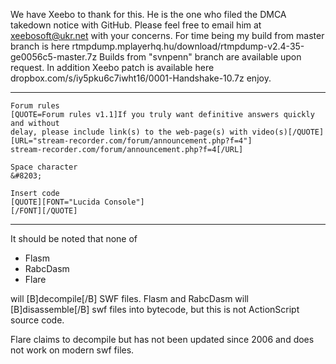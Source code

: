 
We have Xeebo to thank for this. He is the one who filed the DMCA takedown
notice with GitHub. Please feel free to email him at
xeebosoft@ukr.net
with your concerns. For time being my build from master branch is here
rtmpdump.mplayerhq.hu/download/rtmpdump-v2.4-35-ge0056c5-master.7z
Builds from "svnpenn" branch are available upon request.
In addition Xeebo patch is available here
dropbox.com/s/iy5pku6c7iwht16/0001-Handshake-10.7z
enjoy.

---

~~~
Forum rules
[QUOTE=Forum rules v1.1]If you truly want definitive answers quickly and without
delay, please include link(s) to the web-page(s) with video(s)[/QUOTE]
[URL="stream-recorder.com/forum/announcement.php?f=4"]
stream-recorder.com/forum/announcement.php?f=4[/URL]

Space character
&#8203;

Insert code
[QUOTE][FONT="Lucida Console"]
[/FONT][/QUOTE]
~~~

---

It should be noted that none of

* Flasm
* RabcDasm
* Flare

will [B]decompile[/B] SWF files. Flasm and RabcDasm will [B]disassemble[/B] swf
files into bytecode, but this is not ActionScript source code.

Flare claims to decompile but has not been updated since 2006 and does not work
on modern swf files.
